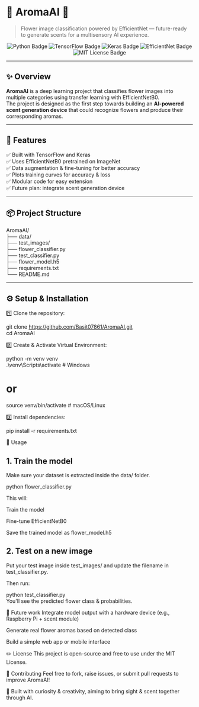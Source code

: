 # 🌸 AromaAI 🌿

> Flower image classification powered by EfficientNet — future-ready to generate scents for a multisensory AI experience.

<p align="center">
  <img src="https://img.shields.io/badge/Python-3.10-blue?logo=python" alt="Python Badge"/>
  <img src="https://img.shields.io/badge/TensorFlow-2.13-orange?logo=tensorflow" alt="TensorFlow Badge"/>
  <img src="https://img.shields.io/badge/Keras-%23D00000?logo=keras&logoColor=white" alt="Keras Badge"/>
  <img src="https://img.shields.io/badge/EfficientNetB0-Transfer%20Learning-green" alt="EfficientNet Badge"/>
  <img src="https://img.shields.io/badge/License-MIT-green" alt="MIT License Badge"/>
</p>

---

## ✨ Overview
**AromaAI** is a deep learning project that classifies flower images into multiple categories using transfer learning with EfficientNetB0.  
The project is designed as the first step towards building an **AI-powered scent generation device** that could recognize flowers and produce their corresponding aromas.

---

## 🧩 Features
✅ Built with TensorFlow and Keras  
✅ Uses EfficientNetB0 pretrained on ImageNet  
✅ Data augmentation & fine-tuning for better accuracy  
✅ Plots training curves for accuracy & loss  
✅ Modular code for easy extension  
✅ Future plan: integrate scent generation device

---

## 📦 Project Structure

AromaAI/   
├── data/                   
├── test_images/            
├── flower_classifier.py    
├── test_classifier.py      
├── flower_model.h5         
├── requirements.txt  
└── README.md


---

## ⚙ Setup & Installation

1️⃣ Clone the repository:

git clone https://github.com/Basit07861/AromaAI.git  
cd AromaAI

2️⃣ Create & Activate Virtual Environment:

python -m venv venv  
.\venv\Scripts\activate           # Windows

# or

source venv/bin/activate          # macOS/Linux

3️⃣ Install dependencies:

pip install -r requirements.txt

🚀 Usage
## 1. Train the model

Make sure your dataset is extracted inside the data/ folder.

python flower_classifier.py

This will:

Train the model

Fine-tune EfficientNetB0

Save the trained model as flower_model.h5

## 2. Test on a new image
   
Put your test image inside test_images/ and update the filename in test_classifier.py.

Then run:

python test_classifier.py  
You'll see the predicted flower class & probabilities.

🌱 Future work
Integrate model output with a hardware device (e.g., Raspberry Pi + scent module)

Generate real flower aromas based on detected class

Build a simple web app or mobile interface

✏️ License
This project is open-source and free to use under the MIT License.

🤝 Contributing
Feel free to fork, raise issues, or submit pull requests to improve AromaAI!

🚀 Built with curiosity & creativity, aiming to bring sight & scent together through AI.
